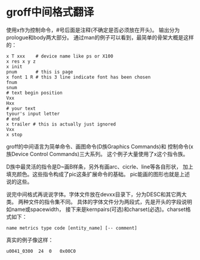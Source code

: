 # groff中间格式翻译

使用x作为控制命令，#号后面是注释(不确定是否必须放在开头)。
输出分为prologue和body两大部分。
通过man的例子可以看到，最简单的骨架大概是这样的：

```
x T xxx    # device name like ps or X100
x res x y z
x init
pnum       # this is page
x font 1 R # this 3 line indicate font has been chosen
fnum
snum
# text begin position
Vxx
Hxx
# your text
tyour's input letter
# end
x trailer # this is actually just ignored
Vxx
x stop
```

groff的中间语言为简单命令、画图命令(D族Graphics Commands)和
控制命令(x族Device Control Commands)三大系列。
这个例子大量使用了x这个指令族。

D族中最灵活的指令是D~画B样条，另外有画arc、cicrle、line等各自形状，
加上填充颜色。这些指令构成了pic这条扩展命令的基础。
pic能画的图形也就是上述说的这些。

说完中间格式再说说字体。字体文件放在devxx目录下，分为DESC和其它两大类。
两种文件的指令集不同。
具体的字体文件分为两段式，先是开头的字段说明如name或spacewidth，
接下来是kernpairs(可选)和charset(必选)。charset格式如下：

    name metrics type code [entity_name] [-- comment]

真实的例子像这样：

    u0041_0300	24	0	0x00C0
